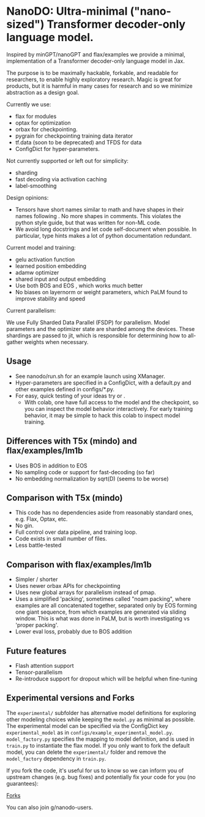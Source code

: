 # NanoDO: Ultra-minimal ("nano-sized") Transformer decoder-only language model.
Inspired by minGPT/nanoGPT and flax/examples we provide a minimal,
implementation of a Transformer decoder-only language model in Jax.

The purpose is to be maximally hackable, forkable, and readable for researchers,
to enable highly exploratory research. Magic is great for products, but it is
harmful in many cases for research and so we minimize abstraction as a design
goal.

Currently we use:

*   flax for modules
*   optax for optimization
*   orbax for checkpointing.
*   pygrain for checkpointing training data iterator
*   tf.data (soon to be deprecated) and TFDS for data
*   ConfigDict for hyper-parameters.

Not currently supported or left out for simplicity:

*   sharding
*   fast decoding via activation caching
*   label-smoothing


Design opinions:

* Tensors have short names similar to math and have shapes in their names
  following . No more shapes in comments. This violates the
  python style guide, but that was written for non-ML code.
* We avoid long docstrings and let code self-document when possible. In
  particular, type hints makes a lot of python documentation redundant.


Current model and training:

*   gelu activation function
*   learned position embedding
*   adamw optimizer
*   shared input and output embedding
*   Use both BOS and EOS , which works much better
*   No biases on layernorm or weight parameters, which PaLM found to improve
    stability and speed

Current parallelism:

We use Fully Sharded Data Parallel (FSDP) for parallelism. Model parameters
and the optimizer state are sharded among the devices. These shardings are
passed to jit, which is responsible for determining how to all-gather weights
when necessary.

## Usage
- See nanodo/run.sh for an example launch using XManager.
- Hyper-parameters are specified in a ConfigDict, with a default.py and other
 examples defined in configs/*.py.
- For easy, quick testing of your ideas try  or
.
  - With colab, one have full access to the model and the checkpoint, so you
  can inspect the model behavior interactively. For early training behavior,
  it may be simple to hack this colab to inspect model training.

## Differences with T5x (mindo) and flax/examples/lm1b
- Uses BOS in addition to EOS
- No sampling code or support for fast-decoding (so far)
- No embedding normalization by sqrt(D) (seems to be worse)

## Comparison with T5x (mindo)
- This code has no dependencies aside from reasonably standard ones,
 e.g. Flax, Optax, etc.
- No gin.
- Full control over data pipeline, and training loop.
- Code exists in small number of files.
- Less battle-tested

## Comparison with flax/examples/lm1b
- Simpler / shorter
- Uses newer orbax APIs for checkpointing
- Uses new global arrays for parallelism instead of pmap.
- Uses a simplified 'packing', sometimes called "noam packing",
 where examples are all concatenated together, separated only by EOS forming
  one giant sequence, from which examples are generated via sliding window.
  This is what was done in PaLM, but is worth investigating vs 'proper packing'.
- Lower eval loss, probably due to BOS addition

## Future features
- Flash attention support
- Tensor-parallelism
- Re-introduce support for dropout which will be helpful when fine-tuning

## Experimental versions and Forks
The `experimental/` subfolder has alternative model definitions for exploring other modeling choices while keeping the `model.py` as minimal as possible. The experimental model can be specified via the ConfigDict key `experimental_model` as in `configs/example_experimental_model.py`.  `model_factory.py` specifies the mapping to model definition, and is used in `train.py` to instantiate the flax model. If you only want to fork the default model, you can delete the `experimental/` folder and remove the `model_factory` dependency in `train.py`.

If you fork the code, it's useful for us to know so we can inform you of
upstream changes (e.g. bug fixes) and potentially fix your code for you (no guarantees):

[Forks](forks.md)

You can also join g/nanodo-users.

